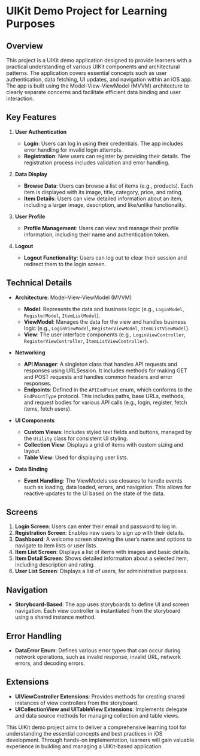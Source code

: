 # UIKit Demo Project for Learning Purposes

## Overview
This project is a UIKit demo application designed to provide learners with a practical understanding of various UIKit components and architectural patterns. The application covers essential concepts such as user authentication, data fetching, UI updates, and navigation within an iOS app. The app is built using the Model-View-ViewModel (MVVM) architecture to clearly separate concerns and facilitate efficient data binding and user interaction.

## Key Features

1. **User Authentication**
   - **Login**: Users can log in using their credentials. The app includes error handling for invalid login attempts.
   - **Registration**: New users can register by providing their details. The registration process includes validation and error handling.

2. **Data Display**
   - **Browse Data**: Users can browse a list of items (e.g., products). Each item is displayed with its image, title, category, price, and rating.
   - **Item Details**: Users can view detailed information about an item, including a larger image, description, and like/unlike functionality.

3. **User Profile**
   - **Profile Management**: Users can view and manage their profile information, including their name and authentication token.

4. **Logout**
   - **Logout Functionality**: Users can log out to clear their session and redirect them to the login screen.

## Technical Details

- **Architecture**: Model-View-ViewModel (MVVM)
  - **Model**: Represents the data and business logic (e.g., `LoginModel`, `RegisterModel`, `ItemListModel`).
  - **ViewModel**: Manages the data for the view and handles business logic (e.g., `LoginViewModel`, `RegisterViewModel`, `ItemListViewModel`).
  - **View**: The user interface components (e.g., `LoginViewController`, `RegisterViewController`, `ItemListViewController`).

- **Networking**
  - **API Manager**: A singleton class that handles API requests and responses using URLSession. It includes methods for making GET and POST requests and handles common headers and error responses.
  - **Endpoints**: Defined in the `APIEndPoint` enum, which conforms to the `EndPointType` protocol. This includes paths, base URLs, methods, and request bodies for various API calls (e.g., login, register, fetch items, fetch users).

- **UI Components**
  - **Custom Views**: Includes styled text fields and buttons, managed by the `Utility` class for consistent UI styling.
  - **Collection View**: Displays a grid of items with custom sizing and layout.
  - **Table View**: Used for displaying user lists.

- **Data Binding**
  - **Event Handling**: The ViewModels use closures to handle events such as loading, data loaded, errors, and navigation. This allows for reactive updates to the UI based on the state of the data.

## Screens

1. **Login Screen**: Users can enter their email and password to log in.
2. **Registration Screen**: Enables new users to sign up with their details.
3. **Dashboard**: A welcome screen showing the user’s name and options to navigate to item lists or user lists.
4. **Item List Screen**: Displays a list of items with images and basic details.
5. **Item Detail Screen**: Shows detailed information about a selected item, including description and rating.
6. **User List Screen**: Displays a list of users, for administrative purposes.

## Navigation

- **Storyboard-Based**: The app uses storyboards to define UI and screen navigation. Each view controller is instantiated from the storyboard using a shared instance method.

## Error Handling

- **DataError Enum**: Defines various error types that can occur during network operations, such as invalid response, invalid URL, network errors, and decoding errors.

## Extensions

- **UIViewController Extensions**: Provides methods for creating shared instances of view controllers from the storyboard.
- **UICollectionView and UITableView Extensions**: Implements delegate and data source methods for managing collection and table views.

This UIKit demo project aims to deliver a comprehensive learning tool for understanding the essential concepts and best practices in iOS development. Through hands-on implementation, learners will gain valuable experience in building and managing a UIKit-based application.
